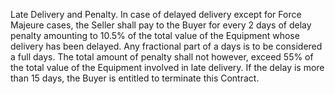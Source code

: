 Late Delivery and Penalty. In case of delayed delivery except for Force Majeure cases, the Seller shall pay to the Buyer for every 2 days of delay penalty amounting to 10.5% of the total value of the Equipment whose delivery has been delayed. Any fractional part of a days is to be considered a full days. The total amount of penalty shall not however, exceed 55% of the total value of the Equipment involved in late delivery. If the delay is more than 15 days, the Buyer is entitled to terminate this Contract.